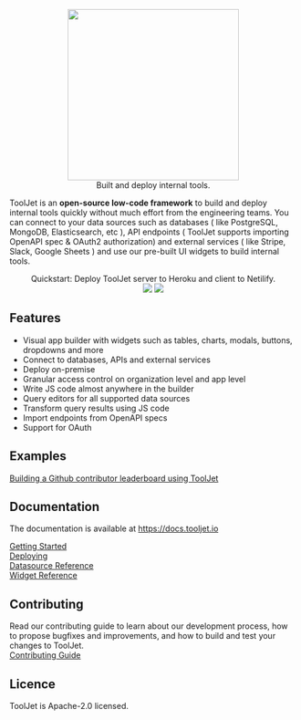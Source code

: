 <p align="center">
  <img src="https://app.tooljet.io/images/logo-text.svg" width="300" />
  <br/>
  Built and deploy internal tools.
</p>


ToolJet is an **open-source low-code framework** to build and deploy internal tools quickly without much effort from the engineering teams. You can connect to your data sources such as databases ( like PostgreSQL, MongoDB, Elasticsearch, etc ), API endpoints ( ToolJet supports importing OpenAPI spec & OAuth2 authorization) and external services ( like Stripe, Slack, Google Sheets ) and use our pre-built UI widgets to build internal tools.

<p align="center">
Quickstart: Deploy ToolJet server to Heroku and client to Netilify.  <br>
<a href="https://heroku.com/deploy?template=https://github.com/tooljet/tooljet/tree/main"><img src="https://www.herokucdn.com/deploy/button.svg" /></a>
  <a href="https://app.netlify.com/start/deploy?repository=https://github.com/tooljet/tooljet/tree/main"><img src="https://www.netlify.com/img/deploy/button.svg" /></a>
</P>

## Features

- Visual app builder with widgets such as tables, charts, modals, buttons, dropdowns and more
- Connect to databases, APIs and external services
- Deploy on-premise
- Granular access control on organization level and app level
- Write JS code almost anywhere in the builder
- Query editors for all supported data sources
- Transform query results using JS code 
- Import endpoints from OpenAPI specs 
- Support for OAuth

## Examples
[Building a Github contributor leaderboard using ToolJet](https://blog.tooljet.io/building-a-github-contributor-leaderboard-using-tooljet/)<br>

## Documentation
The documentation is available at https://docs.tooljet.io 

[Getting Started](https://docs.tooljet.io)<br>
[Deploying](https://docs.tooljet.io)<br>
[Datasource Reference](https://docs.tooljet.io)<br>
[Widget Reference](https://docs.tooljet.io)


## Contributing
Read our contributing guide to learn about our development process, how to propose bugfixes and improvements, and how to build and test your changes to ToolJet. <br>
[Contributing Guide](https://docs.tooljet.io/contributing-guide/setup/docker)

## Licence
ToolJet is Apache-2.0 licensed.
